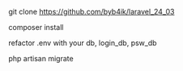 git clone https://github.com/byb4ik/laravel_24_03

composer install

refactor .env with your db, login_db, psw_db

php artisan migrate
